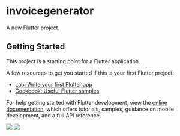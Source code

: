 # invoicegenerator

A new Flutter project.

## Getting Started

This project is a starting point for a Flutter application.

A few resources to get you started if this is your first Flutter project:

- [Lab: Write your first Flutter app](https://docs.flutter.dev/get-started/codelab)
- [Cookbook: Useful Flutter samples](https://docs.flutter.dev/cookbook)

For help getting started with Flutter development, view the
[online documentation](https://docs.flutter.dev/), which offers tutorials,
samples, guidance on mobile development, and a full API reference.

<p>
  <img src="https://user-images.githubusercontent.com/120647962/221197729-de08abdf-f4f1-4bc7-a6b1-75242a725402.jpg">
   <img src="https://user-images.githubusercontent.com/120647962/221197884-9d84541c-5d01-4c0e-b780-8bb94596304c.jpg">
  </p>
